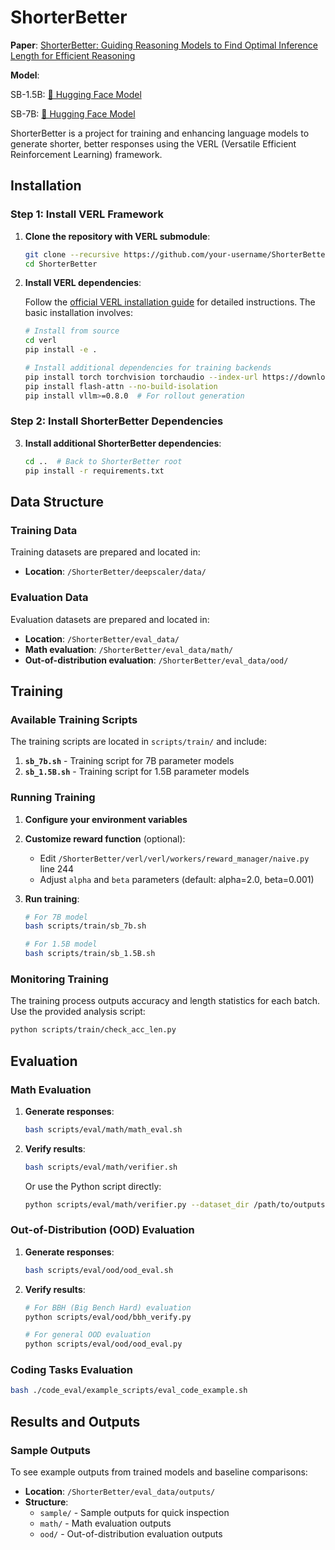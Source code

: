 # ShorterBetter

**Paper**: [ShorterBetter: Guiding Reasoning Models to Find Optimal Inference Length for Efficient Reasoning](https://arxiv.org/abs/2504.21370)

**Model**: 

SB-1.5B: [🤗 Hugging Face Model](https://huggingface.co/Justin6657/SB_DS1.5B_alpha_2)

SB-7B: [🤗 Hugging Face Model](https://huggingface.co/JingyangYi/SB_DS7B_alpha_2/tree/main)

ShorterBetter is a project for training and enhancing language models to generate shorter, better responses using the VERL (Versatile Efficient Reinforcement Learning) framework.

## Installation

### Step 1: Install VERL Framework

1. **Clone the repository with VERL submodule**:
   ```bash
   git clone --recursive https://github.com/your-username/ShorterBetter.git
   cd ShorterBetter
   ```

2. **Install VERL dependencies**:
   
   Follow the [official VERL installation guide](https://verl.readthedocs.io/en/latest/start/install.html) for detailed instructions. The basic installation involves:
   
   ```bash
   # Install from source
   cd verl
   pip install -e .
   
   # Install additional dependencies for training backends
   pip install torch torchvision torchaudio --index-url https://download.pytorch.org/whl/cu118
   pip install flash-attn --no-build-isolation
   pip install vllm>=0.8.0  # For rollout generation
   ```

### Step 2: Install ShorterBetter Dependencies

3. **Install additional ShorterBetter dependencies**:
   ```bash
   cd ..  # Back to ShorterBetter root
   pip install -r requirements.txt
   ```

## Data Structure

### Training Data
Training datasets are prepared and located in:
- **Location**: `/ShorterBetter/deepscaler/data/`

### Evaluation Data
Evaluation datasets are prepared and located in:
- **Location**: `/ShorterBetter/eval_data/`
- **Math evaluation**: `/ShorterBetter/eval_data/math/`
- **Out-of-distribution evaluation**: `/ShorterBetter/eval_data/ood/`

## Training

### Available Training Scripts

The training scripts are located in `scripts/train/` and include:

1. **`sb_7b.sh`** - Training script for 7B parameter models
2. **`sb_1.5B.sh`** - Training script for 1.5B parameter models

### Running Training

1. **Configure your environment variables**

2. **Customize reward function** (optional):
   - Edit `/ShorterBetter/verl/verl/workers/reward_manager/naive.py` line 244
   - Adjust `alpha` and `beta` parameters (default: alpha=2.0, beta=0.001)

3. **Run training**:
   ```bash
   # For 7B model
   bash scripts/train/sb_7b.sh 
   
   # For 1.5B model  
   bash scripts/train/sb_1.5B.sh
   ```


### Monitoring Training

The training process outputs accuracy and length statistics for each batch. Use the provided analysis script:

```bash
python scripts/train/check_acc_len.py
```

## Evaluation

### Math Evaluation

1. **Generate responses**:
   ```bash
   bash scripts/eval/math/math_eval.sh
   ```

2. **Verify results**:
   ```bash
   bash scripts/eval/math/verifier.sh
   ```
   
   Or use the Python script directly:
   ```bash
   python scripts/eval/math/verifier.py --dataset_dir /path/to/outputs --output_dir /path/to/verified --batch_size 16
   ```

### Out-of-Distribution (OOD) Evaluation

1. **Generate responses**:
   ```bash
   bash scripts/eval/ood/ood_eval.sh
   ```

2. **Verify results**:
   ```bash
   # For BBH (Big Bench Hard) evaluation
   python scripts/eval/ood/bbh_verify.py
   
   # For general OOD evaluation
   python scripts/eval/ood/ood_eval.py
   ```
### Coding Tasks Evaluation


```bash
bash ./code_eval/example_scripts/eval_code_example.sh
```

## Results and Outputs

### Sample Outputs
To see example outputs from trained models and baseline comparisons:
- **Location**: `/ShorterBetter/eval_data/outputs/`
- **Structure**:
  - `sample/` - Sample outputs for quick inspection
  - `math/` - Math evaluation outputs
  - `ood/` - Out-of-distribution evaluation outputs

